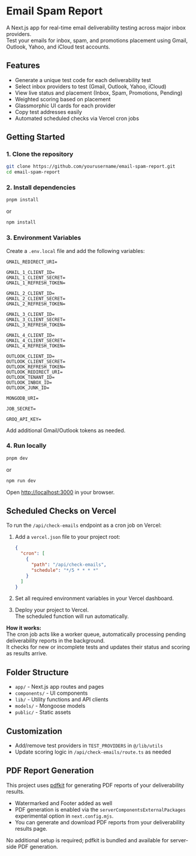 # Email Spam Report

A Next.js app for real-time email deliverability testing across major inbox providers.  
Test your emails for inbox, spam, and promotions placement using Gmail, Outlook, Yahoo, and iCloud test accounts.

## Features

- Generate a unique test code for each deliverability test
- Select inbox providers to test (Gmail, Outlook, Yahoo, iCloud)
- View live status and placement (Inbox, Spam, Promotions, Pending)
- Weighted scoring based on placement
- Glassmorphic UI cards for each provider
- Copy test addresses easily
- Automated scheduled checks via Vercel cron jobs

## Getting Started

### 1. Clone the repository

```sh
git clone https://github.com/yourusername/email-spam-report.git
cd email-spam-report
```

### 2. Install dependencies

```sh
pnpm install
```

or

```sh
npm install
```

### 3. Environment Variables

Create a `.env.local` file and add the following variables:

```
GMAIL_REDIRECT_URI=

GMAIL_1_CLIENT_ID=
GMAIL_1_CLIENT_SECRET=
GMAIL_1_REFRESH_TOKEN=

GMAIL_2_CLIENT_ID=
GMAIL_2_CLIENT_SECRET=
GMAIL_2_REFRESH_TOKEN=

GMAIL_3_CLIENT_ID=
GMAIL_3_CLIENT_SECRET=
GMAIL_3_REFRESH_TOKEN=

GMAIL_4_CLIENT_ID=
GMAIL_4_CLIENT_SECRET=
GMAIL_4_REFRESH_TOKEN=

OUTLOOK_CLIENT_ID=
OUTLOOK_CLIENT_SECRET=
OUTLOOK_REFRESH_TOKEN=
OUTLOOK_REDIRECT_URI=
OUTLOOK_TENANT_ID=
OUTLOOK_INBOX_ID=
OUTLOOK_JUNK_ID=

MONGODB_URI=

JOB_SECRET=

GROQ_API_KEY=
```

Add additional Gmail/Outlook tokens as needed.

### 4. Run locally

```sh
pnpm dev
```

or

```sh
npm run dev
```

Open [http://localhost:3000](http://localhost:3000) in your browser.

## Scheduled Checks on Vercel

To run the `/api/check-emails` endpoint as a cron job on Vercel:

1. Add a `vercel.json` file to your project root:

   ```json
   {
     "cron": [
       {
         "path": "/api/check-emails",
         "schedule": "*/5 * * * *"
       }
     ]
   }
   ```

2. Set all required environment variables in your Vercel dashboard.

3. Deploy your project to Vercel.  
   The scheduled function will run automatically.

**How it works:**  
The cron job acts like a worker queue, automatically processing pending deliverability reports in the background.  
It checks for new or incomplete tests and updates their status and scoring as results arrive.

## Folder Structure

- `app/` - Next.js app routes and pages
- `components/` - UI components
- `lib/` - Utility functions and API clients
- `models/` - Mongoose models
- `public/` - Static assets

## Customization

- Add/remove test providers in `TEST_PROVIDERS` in `@/lib/utils`
- Update scoring logic in `/api/check-emails/route.ts` as needed

## PDF Report Generation

This project uses [pdfkit](https://pdfkit.org/) for generating PDF reports of your deliverability results.

- Watermarked and Footer added as well
- PDF generation is enabled via the `serverComponentsExternalPackages` experimental option in `next.config.mjs`.
- You can generate and download PDF reports from your deliverability results page.

No additional setup is required; pdfkit is bundled and available for server-side PDF generation.
